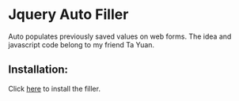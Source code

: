 Jquery Auto Filler
========

Auto populates previously saved values on web forms. The idea and javascript code belong to my friend Ta Yuan.

Installation:
------------

Click [here](http://jquery-auto-filler.heroku.com) to install the filler.

